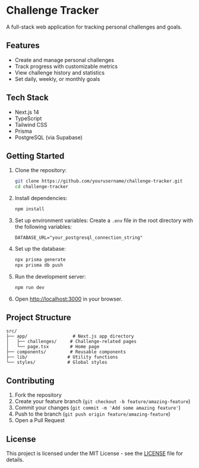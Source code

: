 # Challenge Tracker

A full-stack web application for tracking personal challenges and goals.

## Features

- Create and manage personal challenges
- Track progress with customizable metrics
- View challenge history and statistics
- Set daily, weekly, or monthly goals

## Tech Stack

- Next.js 14
- TypeScript
- Tailwind CSS
- Prisma
- PostgreSQL (via Supabase)

## Getting Started

1. Clone the repository:

   ```bash
   git clone https://github.com/yourusername/challenge-tracker.git
   cd challenge-tracker
   ```

2. Install dependencies:

   ```bash
   npm install
   ```

3. Set up environment variables:
   Create a `.env` file in the root directory with the following variables:

   ```
   DATABASE_URL="your_postgresql_connection_string"
   ```

4. Set up the database:

   ```bash
   npx prisma generate
   npx prisma db push
   ```

5. Run the development server:

   ```bash
   npm run dev
   ```

6. Open [http://localhost:3000](http://localhost:3000) in your browser.

## Project Structure

```
src/
├── app/                 # Next.js app directory
│   ├── challenges/     # Challenge-related pages
│   └── page.tsx        # Home page
├── components/         # Reusable components
├── lib/               # Utility functions
└── styles/            # Global styles
```

## Contributing

1. Fork the repository
2. Create your feature branch (`git checkout -b feature/amazing-feature`)
3. Commit your changes (`git commit -m 'Add some amazing feature'`)
4. Push to the branch (`git push origin feature/amazing-feature`)
5. Open a Pull Request

## License

This project is licensed under the MIT License - see the [LICENSE](LICENSE) file for details.
